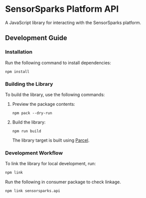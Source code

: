 # SensorSparks Platform API

A JavaScript library for interacting with the SensorSparks platform.

## Development Guide

### Installation
Run the following command to install dependencies:
```
npm install
```

### Building the Library
To build the library, use the following commands:
1. Preview the package contents:
   ```
   npm pack --dry-run
   ```
2. Build the library:
   ```
   npm run build
   ```
   The library target is built using [Parcel](https://parceljs.org/getting-started/library/).

### Development Workflow
To link the library for local development, run:

```bash
npm link
```

Run the following in consumer package to check linkage.

```bash
npm link sensorsparks.api
```
